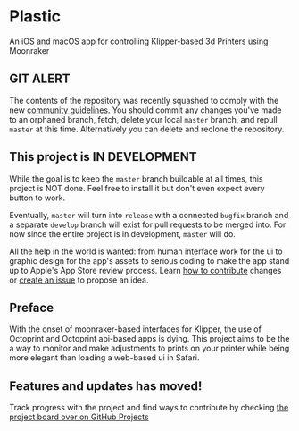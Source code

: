 # Plastic
An iOS and macOS app for controlling Klipper-based 3d Printers using Moonraker
## GIT ALERT
The contents of the repository was recently squashed to comply with the
new [community guidelines.](https://github.com/charlespick/plastic/community)
You should commit any changes you've made to an orphaned branch, fetch,
delete your local `master` branch, and repull `master` at this time.
Alternatively you can delete and reclone the repository.
## This project is IN DEVELOPMENT
While the goal is to keep the `master` branch buildable at all times, this
project is NOT done. Feel free to install it but don't even expect every
button to work.

Eventually, `master` will turn into `release` with a connected `bugfix`
branch and a separate `develop` branch will exist for pull requests to
be merged into. For now since the entire project is in development,
`master` will do.

All the help in the world is wanted: from human interface work for the ui to graphic
design for the app's assets to serious coding to make the app stand up to
Apple's App Store review process. Learn [how to contribute](docs/contributing.md)
changes or [create an issue](https://github.com/charlespick/plastic/issues/new)
to propose an idea. 
## Preface
With the onset of moonraker-based interfaces for Klipper, the use of 
Octoprint and Octoprint api-based apps is dying. This project aims to 
be the a way to monitor and make adjustments to prints on your printer 
while being more elegant than loading a web-based ui in Safari. 
## Features and updates has moved!
Track progress with the project and find ways to contribute by checking 
[the project board over on GitHub Projects](https://github.com/charlespick/plastic/projects/1)
